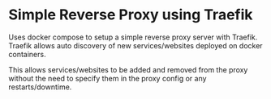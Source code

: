 # Simple Reverse Proxy using Traefik

Uses docker compose to setup a simple reverse proxy server with Traefik.
Traefik allows auto discovery of new services/websites deployed on docker containers.

This allows services/websites to be added and removed from the proxy without the need to specify them in the proxy config or any restarts/downtime.

